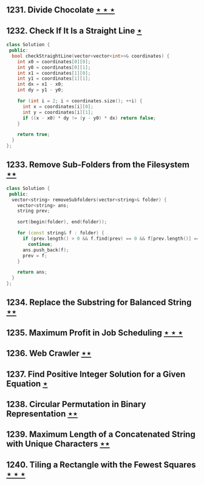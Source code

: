 ## 1231. Divide Chocolate [$\star\star\star$](https://leetcode.com/problems/divide-chocolate)

## 1232. Check If It Is a Straight Line [$\star$](https://leetcode.com/problems/check-if-it-is-a-straight-line)

```cpp
class Solution {
 public:
  bool checkStraightLine(vector<vector<int>>& coordinates) {
    int x0 = coordinates[0][0];
    int y0 = coordinates[0][1];
    int x1 = coordinates[1][0];
    int y1 = coordinates[1][1];
    int dx = x1 - x0;
    int dy = y1 - y0;

    for (int i = 2; i < coordinates.size(); ++i) {
      int x = coordinates[i][0];
      int y = coordinates[i][1];
      if ((x - x0) * dy != (y - y0) * dx) return false;
    }

    return true;
  }
};
```

## 1233. Remove Sub-Folders from the Filesystem [$\star\star$](https://leetcode.com/problems/remove-sub-folders-from-the-filesystem)

```cpp
class Solution {
 public:
  vector<string> removeSubfolders(vector<string>& folder) {
    vector<string> ans;
    string prev;

    sort(begin(folder), end(folder));

    for (const string& f : folder) {
      if (prev.length() > 0 && f.find(prev) == 0 && f[prev.length()] == '/')
        continue;
      ans.push_back(f);
      prev = f;
    }

    return ans;
  }
};
```

## 1234. Replace the Substring for Balanced String [$\star\star$](https://leetcode.com/problems/replace-the-substring-for-balanced-string)

## 1235. Maximum Profit in Job Scheduling [$\star\star\star$](https://leetcode.com/problems/maximum-profit-in-job-scheduling)

## 1236. Web Crawler [$\star\star$](https://leetcode.com/problems/web-crawler)

## 1237. Find Positive Integer Solution for a Given Equation [$\star$](https://leetcode.com/problems/find-positive-integer-solution-for-a-given-equation)

## 1238. Circular Permutation in Binary Representation [$\star\star$](https://leetcode.com/problems/circular-permutation-in-binary-representation)

## 1239. Maximum Length of a Concatenated String with Unique Characters [$\star\star$](https://leetcode.com/problems/maximum-length-of-a-concatenated-string-with-unique-characters)

## 1240. Tiling a Rectangle with the Fewest Squares [$\star\star\star$](https://leetcode.com/problems/tiling-a-rectangle-with-the-fewest-squares)
